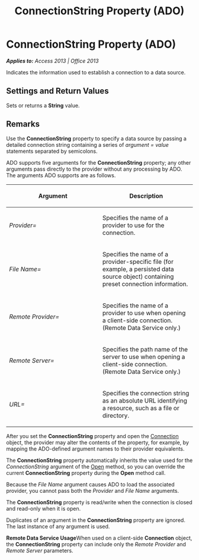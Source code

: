 ﻿---
title: ConnectionString Property (ADO)
TOCTitle: ConnectionString Property (ADO)
ms:assetid: c67a7daf-258f-d99d-6475-a4aa98d1e99d
ms:mtpsurl: https://msdn.microsoft.com/en-us/library/JJ249968(v=office.15)
ms:contentKeyID: 48547627
ms.date: 09/18/2015
mtps_version: v=office.15
---

# ConnectionString Property (ADO)


_**Applies to:** Access 2013 | Office 2013_

Indicates the information used to establish a connection to a data source.

## Settings and Return Values

Sets or returns a **String** value.

## Remarks

Use the **ConnectionString** property to specify a data source by passing a detailed connection string containing a series of *argument* *= value* statements separated by semicolons.

ADO supports five arguments for the **ConnectionString** property; any other arguments pass directly to the provider without any processing by ADO. The arguments ADO supports are as follows.

<table>
<colgroup>
<col style="width: 50%" />
<col style="width: 50%" />
</colgroup>
<thead>
<tr class="header">
<th><p>Argument</p></th>
<th><p>Description</p></th>
</tr>
</thead>
<tbody>
<tr class="odd">
<td><p><em>Provider=</em></p></td>
<td><p>Specifies the name of a provider to use for the connection.</p></td>
</tr>
<tr class="even">
<td><p><em>File Name=</em></p></td>
<td><p>Specifies the name of a provider-specific file (for example, a persisted data source object) containing preset connection information.</p></td>
</tr>
<tr class="odd">
<td><p><em>Remote Provider=</em></p></td>
<td><p>Specifies the name of a provider to use when opening a client-side connection. (Remote Data Service only.)</p></td>
</tr>
<tr class="even">
<td><p><em>Remote Server=</em></p></td>
<td><p>Specifies the path name of the server to use when opening a client-side connection. (Remote Data Service only.)</p></td>
</tr>
<tr class="odd">
<td><p><em>URL=</em></p></td>
<td><p>Specifies the connection string as an absolute URL identifying a resource, such as a file or directory.</p></td>
</tr>
</tbody>
</table>


After you set the **ConnectionString** property and open the [Connection](connection-object-ado.md) object, the provider may alter the contents of the property, for example, by mapping the ADO-defined argument names to their provider equivalents.

The **ConnectionString** property automatically inherits the value used for the *ConnectionString* argument of the [Open](open-method-ado-connection.md) method, so you can override the current **ConnectionString** property during the **Open** method call.

Because the *File Name* argument causes ADO to load the associated provider, you cannot pass both the *Provider* and *File Name* arguments.

The **ConnectionString** property is read/write when the connection is closed and read-only when it is open.

Duplicates of an argument in the **ConnectionString** property are ignored. The last instance of any argument is used.

**Remote Data Service Usage**When used on a client-side **Connection** object, the **ConnectionString** property can include only the *Remote Provider* and *Remote Server* parameters.

